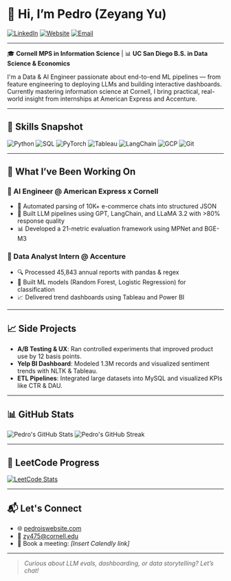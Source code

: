 # 👋 Hi, I’m Pedro (Zeyang Yu)

[![LinkedIn](https://img.shields.io/badge/LinkedIn-blue?style=flat&logo=linkedin)](https://www.linkedin.com/in/pedroisme)
[![Website](https://img.shields.io/badge/Website-000000?style=flat&logo=About.me)](https://pedroiswebsite.com)
[![Email](https://img.shields.io/badge/Email-zy475@cornell.edu-red?style=flat&logo=gmail)](mailto:zy475@cornell.edu)

---

🎓 **Cornell MPS in Information Science** | 📊 **UC San Diego B.S. in Data Science & Economics**

I'm a Data & AI Engineer passionate about end-to-end ML pipelines — from feature engineering to deploying LLMs and building interactive dashboards. Currently mastering information science at Cornell, I bring practical, real-world insight from internships at American Express and Accenture.

---

## 🚀 Skills Snapshot

![Python](https://img.shields.io/badge/-Python-3776AB?logo=python&logoColor=white&style=flat)
![SQL](https://img.shields.io/badge/-SQL-4479A1?logo=mysql&logoColor=white&style=flat)
![PyTorch](https://img.shields.io/badge/-PyTorch-EE4C2C?logo=pytorch&logoColor=white&style=flat)
![Tableau](https://img.shields.io/badge/-Tableau-E97627?logo=tableau&logoColor=white&style=flat)
![LangChain](https://img.shields.io/badge/-LangChain-3E74A5?style=flat)
![GCP](https://img.shields.io/badge/-GCP-4285F4?logo=googlecloud&logoColor=white&style=flat)
![Git](https://img.shields.io/badge/-Git-F05032?logo=git&logoColor=white&style=flat)

---

## 🧠 What I’ve Been Working On

### 🔹 AI Engineer @ American Express x Cornell
- 🧹 Automated parsing of 10K+ e-commerce chats into structured JSON
- 🧠 Built LLM pipelines using GPT, LangChain, and LLaMA 3.2 with >80% response quality
- 📊 Developed a 21-metric evaluation framework using MPNet and BGE-M3

### 🔹 Data Analyst Intern @ Accenture
- 🔍 Processed 45,843 annual reports with pandas & regex
- 🌲 Built ML models (Random Forest, Logistic Regression) for classification
- 📈 Delivered trend dashboards using Tableau and Power BI

---

## 📈 Side Projects

- **A/B Testing & UX**: Ran controlled experiments that improved product use by 12 basis points.
- **Yelp BI Dashboard**: Modeled 1.3M records and visualized sentiment trends with NLTK & Tableau.
- **ETL Pipelines**: Integrated large datasets into MySQL and visualized KPIs like CTR & DAU.

---

## 📊 GitHub Stats

![Pedro's GitHub Stats](https://github-readme-stats.vercel.app/api?username=pedroisme&show_icons=true&theme=tokyonight)
![Pedro's GitHub Streak](https://github-readme-streak-stats.herokuapp.com/?user=pedroisme&theme=tokyonight)

---

## 🧩 LeetCode Progress

[![LeetCode Stats](https://leetcard.jacoblin.cool/pedroisme?theme=dark&font=Fira%20Code&ext=heatmap)](https://leetcode.com/pedroisme/)

---

## 📬 Let's Connect

- 🌐 [pedroiswebsite.com](https://pedroiswebsite.com)
- 📧 [zy475@cornell.edu](mailto:zy475@cornell.edu)
- 📅 Book a meeting: *[Insert Calendly link]*

---

> *Curious about LLM evals, dashboarding, or data storytelling? Let’s chat!*
